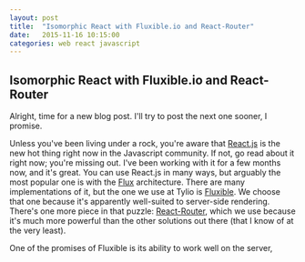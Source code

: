 ```yaml
---
layout: post
title:  "Isomorphic React with Fluxible.io and React-Router"
date:   2015-11-16 10:15:00
categories: web react javascript
---
```


## Isomorphic React with Fluxible.io and React-Router

Alright, time for a new blog post. I'll try to post the next one sooner, I promise.

Unless you've been living under a rock, you're aware that [React.js](http://facebook.github.io/react/) is the new hot thing right now in the Javascript community. If not, go read about it right now; you're missing out. I've been working with it for a few months now, and it's great. You can use React.js in many ways, but arguably the most popular one is with the [Flux](http://facebook.github.io/flux/) architecture. There are many implementations of it, but the one we use at Tylio is [Fluxible](http://fluxible.io/). We choose that one because it's apparently well-suited to server-side rendering. There's one more piece in that puzzle: [React-Router](https://github.com/rackt/react-router), which we use because it's much more powerful than the other solutions out there (that I know of at the very least).

One of the promises of Fluxible is its ability to work well on the server, 

